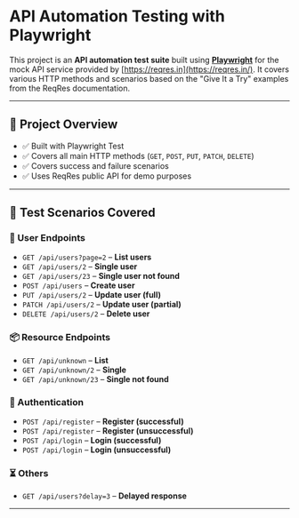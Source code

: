 # API Automation Testing with Playwright

This project is an **API automation test suite** built using **[Playwright](https://playwright.dev/)** for the mock API service provided by [https://reqres.in](https://reqres.in/). It covers various HTTP methods and scenarios based on the "Give It a Try" examples from the ReqRes documentation.

---

## 📌 Project Overview

- ✅ Built with Playwright Test
- ✅ Covers all main HTTP methods (`GET`, `POST`, `PUT`, `PATCH`, `DELETE`)
- ✅ Covers success and failure scenarios
- ✅ Uses ReqRes public API for demo purposes

---

## 🧪 Test Scenarios Covered

### 👤 User Endpoints

- `GET /api/users?page=2` – **List users**
- `GET /api/users/2` – **Single user**
- `GET /api/users/23` – **Single user not found**
- `POST /api/users` – **Create user**
- `PUT /api/users/2` – **Update user (full)**
- `PATCH /api/users/2` – **Update user (partial)**
- `DELETE /api/users/2` – **Delete user**

### 📦 Resource Endpoints

- `GET /api/unknown` – **List <resource>**
- `GET /api/unknown/2` – **Single <resource>**
- `GET /api/unknown/23` – **Single <resource> not found**

### 🔐 Authentication

- `POST /api/register` – **Register (successful)**
- `POST /api/register` – **Register (unsuccessful)**
- `POST /api/login` – **Login (successful)**
- `POST /api/login` – **Login (unsuccessful)**

### ⏳ Others

- `GET /api/users?delay=3` – **Delayed response**

---